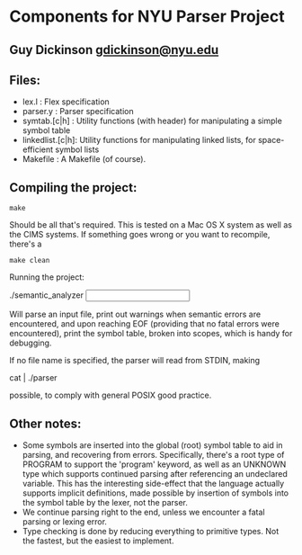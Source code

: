 # Components for NYU Parser Project
## Guy Dickinson <gdickinson@nyu.edu>

## Files:
* lex.l : Flex specification
* parser.y : Parser specification
* symtab.[c|h] : Utility functions (with header) for manipulating a simple symbol table
* linkedlist.[c|h]: Utility functions for manipulating linked lists, for space-efficient
  symbol lists
* Makefile : A Makefile (of course).

## Compiling the project:

    make

  Should be all that's required. This is tested on a Mac OS X system as well as the
CIMS systems. If something goes wrong or you want to recompile, there's a

    make clean

Running the project:

  ./semantic_analyzer <input file>

Will parse an input file, print out warnings when semantic errors are encountered, and upon
reaching EOF (providing that no fatal errors were encountered), print the symbol table, broken into
scopes, which is handy for debugging.

If no file name is specified, the parser will read from STDIN, making

  cat <somefile> | ./parser

possible, to comply with general POSIX good practice.

## Other notes:
* Some symbols are inserted into the global (root) symbol table to aid in parsing, and recovering
from errors. Specifically, there's a root type of PROGRAM to support the 'program' keyword, as well
as an UNKNOWN type which supports continued parsing after referencing an undeclared variable. This
has the interesting side-effect that the language actually supports implicit definitions, made
possible by insertion of symbols into the symbol table by the lexer, not the parser.
* We continue parsing right to the end, unless we encounter a fatal parsing or lexing error.
* Type checking is done by reducing everything to primitive types. Not the fastest, but the easiest
to implement.
